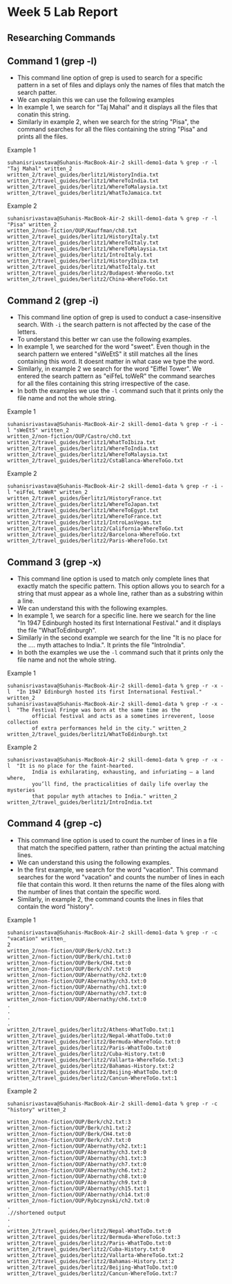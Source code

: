 # Week 5 Lab Report

## Researching Commands

## Command 1 (grep -l)

- This command line option of grep is used to search for a specific pattern in a set of files and diplays only the names of files that match the search patter.
- We can explain this we can use the following examples
- In example 1, we search for "Taj Mahal" and it displays all the files that conatin this string.
- Similarly in example 2, when we search for the string "Pisa", the command searches for all the files containing the string "Pisa" and prints all the files.

Example 1
```
suhanisrivastava@Suhanis-MacBook-Air-2 skill-demo1-data % grep -r -l "Taj Mahal" written_2
written_2/travel_guides/berlitz1/HistoryIndia.txt
written_2/travel_guides/berlitz1/WhereToIndia.txt
written_2/travel_guides/berlitz1/WhereToMalaysia.txt
written_2/travel_guides/berlitz1/WhatToJamaica.txt

```

Example 2

```
suhanisrivastava@Suhanis-MacBook-Air-2 skill-demo1-data % grep -r -l "Pisa" written_2
written_2/non-fiction/OUP/Kauffman/ch8.txt
written_2/travel_guides/berlitz1/HistoryItaly.txt
written_2/travel_guides/berlitz1/WhereToItaly.txt
written_2/travel_guides/berlitz1/WhereToMalaysia.txt
written_2/travel_guides/berlitz1/IntroItaly.txt
written_2/travel_guides/berlitz1/HistoryIbiza.txt
written_2/travel_guides/berlitz1/WhatToItaly.txt
written_2/travel_guides/berlitz2/Budapest-WhereoGo.txt
written_2/travel_guides/berlitz2/China-WhereToGo.txt

```
## Command 2 (grep -i)

- This command line option of grep is used to conduct a case-insensitive search. With `-i` the search pattern is not affected by the case of the letters.
- To understand this better wr can use the following examples.
- In example 1, we searched for the word "sweet". Even though in the search pattern we entered "sWeEtS" it still matches all the lines containing this word. It doesnt matter in what case we type the word.
- Similarly, in example 2 we search for the word "Eiffel Tower". We entered the search pattern as "eiFfeL toWeR" the command searches for all the files containing this string irrespective of the case.
- In both the examples we use the `-l` command such that it prints only the file name and not the whole string.

Example 1 

```
suhanisrivastava@Suhanis-MacBook-Air-2 skill-demo1-data % grep -r -i -l "sWeEtS" written_2
written_2/non-fiction/OUP/Castro/chO.txt
written_2/travel_guides/berlitz1/WhatToIbiza.txt
written_2/travel_guides/berlitz1/WhereToIndia.txt
written_2/travel_guides/berlitz1/WhereToMalaysia.txt
written_2/travel_guides/berlitz2/CstaBlanca-WhereToGo.txt

```

Example 2

```
suhanisrivastava@Suhanis-MacBook-Air-2 skill-demo1-data % grep -r -i -l "eiFfeL toWeR" written_2
written_2/travel_guides/berlitz1/HistoryFrance.txt
written_2/travel_guides/berlitz1/WhereToJapan.txt
written_2/travel_guides/berlitz1/WhereToEgypt.txt
written_2/travel_guides/berlitz1/WhereToFrance.txt
written_2/travel_guides/berlitz1/IntroLasVegas.txt
written_2/travel_guides/berlitz2/California-WhereToGo.txt
written_2/travel_guides/berlitz2/Barcelona-WhereToGo.txt
written_2/travel_guides/berlitz2/Paris-WhereToGo.txt
```

## Command 3 (grep -x)
- This command line option is used to match only complete lines that exactly match the specific pattern. This option allows you to search for a string that must appear as a whole line, rather than as a substring within a line.
- We can understand this with the following examples. 
- In example 1, we search for a specific line. here we search for the line "In 1947 Edinburgh hosted its first International Festival." and it displays the file "WhatToEdinburgh".
- Similarly in the second example we search for the line "It is no place for the .... myth attaches to India.". It prints the file "IntroIndia".
- In both the examples we use the `-l` command such that it prints only the file name and not the whole string.

Example 1

```
suhanisrivastava@Suhanis-MacBook-Air-2 skill-demo1-data % grep -r -x -l  "In 1947 Edinburgh hosted its first International Festival." written_2
suhanisrivastava@Suhanis-MacBook-Air-2 skill-demo1-data % grep -r -x -l  "The Festival Fringe was born at the same time as the
        official festival and acts as a sometimes irreverent, loose collection
        of extra performances held in the city." written_2
written_2/travel_guides/berlitz1/WhatToEdinburgh.txt

```
Example 2

```
suhanisrivastava@Suhanis-MacBook-Air-2 skill-demo1-data % grep -r -x -l  "It is no place for the faint-hearted.
        India is exhilarating, exhausting, and infuriating — a land where,
        you’ll find, the practicalities of daily life overlay the mysteries
        that popular myth attaches to India." written_2
written_2/travel_guides/berlitz1/IntroIndia.txt

```



## Command 4 (grep -c)

- This command line option is used to count the number of lines in a file that match the specified pattern, rather than printing the actual matching lines.
- We can understand this using the following examples.
- In the first example, we search for the word "vacation". This command searches for the word "vacation" and counts the number of lines in each file that contain this word. It then returns the name of the files along with the number of lines that contain the specific word.
- Similarly, in example 2, the command counts the lines in files that contain the word "history".

Example 1

```
suhanisrivastava@Suhanis-MacBook-Air-2 skill-demo1-data % grep -r -c "vacation" written_
2
written_2/non-fiction/OUP/Berk/ch2.txt:3
written_2/non-fiction/OUP/Berk/ch1.txt:0
written_2/non-fiction/OUP/Berk/CH4.txt:0
written_2/non-fiction/OUP/Berk/ch7.txt:0
written_2/non-fiction/OUP/Abernathy/ch2.txt:0
written_2/non-fiction/OUP/Abernathy/ch3.txt:0
written_2/non-fiction/OUP/Abernathy/ch1.txt:0
written_2/non-fiction/OUP/Abernathy/ch7.txt:0
written_2/non-fiction/OUP/Abernathy/ch6.txt:0
.
.
.
.
written_2/travel_guides/berlitz2/Athens-WhatToDo.txt:1
written_2/travel_guides/berlitz2/Nepal-WhatToDo.txt:0
written_2/travel_guides/berlitz2/Bermuda-WhereToGo.txt:0
written_2/travel_guides/berlitz2/Paris-WhatToDo.txt:0
written_2/travel_guides/berlitz2/Cuba-History.txt:0
written_2/travel_guides/berlitz2/Vallarta-WhereToGo.txt:3
written_2/travel_guides/berlitz2/Bahamas-History.txt:2
written_2/travel_guides/berlitz2/Beijing-WhatToDo.txt:0
written_2/travel_guides/berlitz2/Cancun-WhereToGo.txt:1

```

Example 2

```
suhanisrivastava@Suhanis-MacBook-Air-2 skill-demo1-data % grep -r -c "history" written_2

written_2/non-fiction/OUP/Berk/ch2.txt:3
written_2/non-fiction/OUP/Berk/ch1.txt:2
written_2/non-fiction/OUP/Berk/CH4.txt:0
written_2/non-fiction/OUP/Berk/ch7.txt:0
written_2/non-fiction/OUP/Abernathy/ch2.txt:1
written_2/non-fiction/OUP/Abernathy/ch3.txt:0
written_2/non-fiction/OUP/Abernathy/ch1.txt:3
written_2/non-fiction/OUP/Abernathy/ch7.txt:0
written_2/non-fiction/OUP/Abernathy/ch6.txt:2
written_2/non-fiction/OUP/Abernathy/ch8.txt:0
written_2/non-fiction/OUP/Abernathy/ch9.txt:0
written_2/non-fiction/OUP/Abernathy/ch15.txt:1
written_2/non-fiction/OUP/Abernathy/ch14.txt:0
written_2/non-fiction/OUP/Rybczynski/ch2.txt:0
.
.//shortened output
.
.
written_2/travel_guides/berlitz2/Nepal-WhatToDo.txt:0
written_2/travel_guides/berlitz2/Bermuda-WhereToGo.txt:3
written_2/travel_guides/berlitz2/Paris-WhatToDo.txt:0
written_2/travel_guides/berlitz2/Cuba-History.txt:0
written_2/travel_guides/berlitz2/Vallarta-WhereToGo.txt:2
written_2/travel_guides/berlitz2/Bahamas-History.txt:2
written_2/travel_guides/berlitz2/Beijing-WhatToDo.txt:0
written_2/travel_guides/berlitz2/Cancun-WhereToGo.txt:7

```

